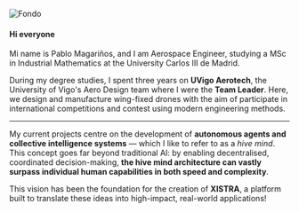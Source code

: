 ![Fondo](https://github.com/user-attachments/assets/832a2c79-3e90-4143-9bd4-0096fbf1b2ec)

#### Hi everyone

Mi name is Pablo Magariños, and I am Aerospace Engineer, studying a MSc in Industrial Mathematics at the University Carlos III de Madrid.

During my degree studies, I spent three years on **UVigo Aerotech**, the University of Vigo's Aero Design team where I were the **Team Leader**. Here, we design and manufacture wing-fixed drones with the aim of participate in international competitions and contest using modern engineering methods.
___

My current projects centre on the development of **autonomous agents and collective intelligence systems** — which I like to refer to as a *hive mind*. This concept goes far beyond traditional AI: by enabling decentralised, coordinated decision-making, **the hive mind architecture can vastly surpass individual human capabilities in both speed and complexity**. 

This vision has been the foundation for the creation of **XISTRA**, a platform built to translate these ideas into high-impact, real-world applications!





<!--
**Pablomg02/Pablomg02** is a ✨ _special_ ✨ repository because its `README.md` (this file) appears on your GitHub profile.

Here are some ideas to get you started:

- 🔭 I’m currently working on ...
- 🌱 I’m currently learning ...
- 👯 I’m looking to collaborate on ...
- 🤔 I’m looking for help with ...
- 💬 Ask me about ...
- 📫 How to reach me: ...
- 😄 Pronouns: ...
- ⚡ Fun fact: ...
-->
